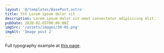 ```yaml
---
layout: '@/templates/BasePost.astro'
title: 5th Lorem ipsum dolor sit
description: Lorem ipsum dolor sit amet consectetur adipisicing elit. Tenetur vero esse non molestias eos excepturi.
pubDate: 2020-02-05T00:00:00Z
imgSrc: '/assets/images/30-05.png'
imgAlt: 'Image post 2'
---
```


Full typography example at [this page](./sixth-post).
